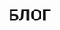 ---
title: 'БЛОГ'
description: 'meta description of the page'
navigation: 
  title: 'Блог'
  icon: 'eva:book-open-outline'
---